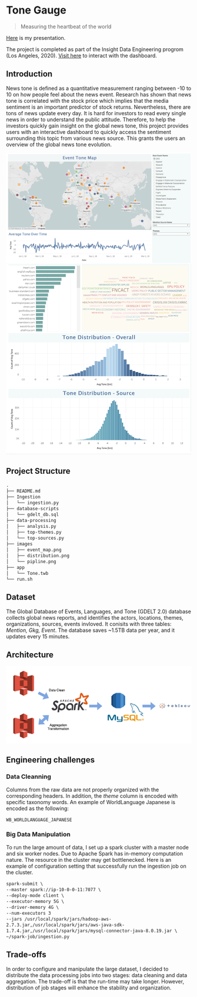 # Tone Gauge
> Measuring the heartbeat of the world

[Here](https://docs.google.com/presentation/d/1Vu55AhSqVXz_c8RTW-RVpyapguyn3cDvRjwUTnmgVxs/edit#slide=id.p) is my presentation.

The project is completed as part of the Insight Data Engineering progrom (Los Angeles, 2020). [Visit here](https://public.tableau.com/profile/binny.tsai#!/vizhome/Tone_15828784976640/Dashboard1) to interact with the dashboard.

## Introduction

News tone is defined as a quantitative measurement ranging between -10 to 10 on how people feel about the news event. Research has shown that news tone is correlated with the stock price which implies that the media sentiment is an important predictor of stock returns. Nevertheless, there are tons of news update every day. It is hard for investors to read every single news in order to understand the public attitude.  Therefore, to help the investors quickly gain insight on the global news tone, this project provides users with an interactive dashboard to quickly access the sentiment surrounding this topic from various news source. This grants the users an overview of the global news tone evolution. 

![](https://github.com/tracy15932/tone-gauge/blob/master/images/event_map.png "event-map")
![](https://github.com/tracy15932/tone-gauge/blob/master/images/distribution.png "distribution")

## Project Structure 

```
.
├── README.md
├── Ingestion
│   └── ingestion.py
├── database-scripts
│   └── gdelt_db.sql
├── data-processing
│   ├── analysis.py
│   ├── top-themes.py
│   └── top-sources.py
├── images
│   ├── event_map.png
│   ├── distribution.png
│   └── pipline.png
├── app
│   └── Tone.twb
└── run.sh
```
## Dataset

The Global Database of Events, Languages, and Tone (GDELT 2.0) database collects global news reports, and identifies the actors, locations, themes, organizations, sources, events invloved. It conisits with three tables: _Mention, Gkg, Event_. The database saves ~1.5TB data per year, and it updates every 15 minutes. 

## Architecture
![](https://github.com/tracy15932/tone-gauge/blob/master/images/pipline.png "pipline")

## Engineering challenges

### Data Cleanning

Columns from the raw data are not properly organized with the corresponding headers. In addition, the _theme_ column is encoded with specific taxonomy words. An example of WorldLanguage Japanese is encoded as the following:
```
WB_WORLDLANGUAGE_JAPANESE
```

### Big Data Manipulation

To run the large amount of data, I set up a spark cluster with a master node and six worker nodes. Due to Apache Spark has in-memory computation nature. The resource in the cluster may get bottlenecked. Here is an example of configuration setting that successfully run the ingestion job on the cluster.
```
spark-submit \
--master spark://ip-10-0-0-11:7077 \
--deploy-mode client \
--executor-memory 5G \
--driver-memory 4G \
--num-executors 3
--jars /usr/local/spark/jars/hadoop-aws-2.7.3.jar,/usr/local/spark/jars/aws-java-sdk-1.7.4.jar,/usr/local/spark/jars/mysql-connector-java-8.0.19.jar \
~/spark-job/ingestion.py
```
## Trade-offs

In order to configure and manipulate the large dataset, I decided to distribute the data processing jobs into two stages: data cleaning and data aggregation. The trade-off is that the run-time may take longer. However, distribution of job stages will enhance the stability and organization. 




